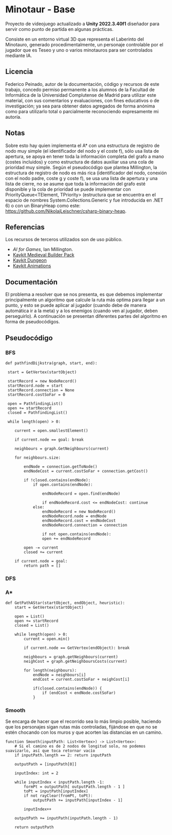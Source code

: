 # Minotaur - Base
Proyecto de videojuego actualizado a **Unity 2022.3.40f1** diseñador para servir como punto de partida en algunas prácticas.

Consiste en un entorno virtual 3D que representa el Laberinto del Minotauro, generado procedimentalmente, un personaje controlable por el jugador que es Teseo y uno o varios minotauros para ser controlados mediante IA.

## Licencia
Federico Peinado, autor de la documentación, código y recursos de este trabajo, concedo permiso permanente a los alumnos de la Facultad de Informática de la Universidad Complutense de Madrid para utilizar este material, con sus comentarios y evaluaciones, con fines educativos o de investigación; ya sea para obtener datos agregados de forma anónima como para utilizarlo total o parcialmente reconociendo expresamente mi autoría.

## Notas
Sobre esto hay quien implementa el A* con una estructura de registro de nodo muy simple (el identificador del nodo y el coste f), sólo usa lista de apertura, se apoya en tener toda la información completa del grafo a mano (costes incluidos) y como estructura de datos auxiliar usa una cola de prioridad muy simple.
Según el pseudocódigo que plantea Millington, la estructura de registro de nodo es más rica (identificador del nodo, conexión con el nodo padre, coste g y coste f), se usa una lista de apertura y una lista de cierre, no se asume que toda la información del grafo esté disponible y la cola de prioridad se puede implementar con PriorityQueue<TElement, TPriority> (estructura que se encuentra en el espacio de nombres System.Collections.Generic y fue introducida en .NET 6) o con un BinaryHeap como este: https://github.com/NikolajLeischner/csharp-binary-heap.

## Referencias
Los recursos de terceros utilizados son de uso público.
* *AI for Games*, Ian Millington.
* [Kaykit Medieval Builder Pack](https://kaylousberg.itch.io/kaykit-medieval-builder-pack)
* [Kaykit Dungeon](https://kaylousberg.itch.io/kaykit-dungeon)
* [Kaykit Animations](https://kaylousberg.itch.io/kaykit-animations)

## Documentación

El problema a resolver que se nos presenta, es que debemos implementar principalmente un algoritmo que calcule la ruta más optima para llegar a un punto, y esto se puede aplicar al jugador (cuando debe de manera automática ir a la meta) y a los enemigos (cuando ven al jugador, deben perseguirlo). A continuación se presentan diferentes partes del algoritmo en forma de pseudocódigos.

## Pseudocódigo

### BFS
```
def pathfindDijkstra(graph, start, end):
 
 start = GetVertex(startObject)

 startRecord = new NodeRecord()
 startRecord.node = start
 startRecord.connection = None
 startRecord.costSoFar = 0

 open = PathfindingList()
 open += startRecord
 closed = PathfindingList()

 while length(open) > 0:

    current = open.smallestElement()

    if current.node == goal: break

    neighbours = graph.GetNeighbours(current)

    for neighbours.size:
 
        endNode = connection.getToNode()
        endNodeCost = current.costSoFar + connection.getCost()

        if !closed.contains(endNode):
            if open.contains(endNode):
                
                endNodeRecord = open.find(endNode)

                if endNodeRecord.cost <= endNodeCost: continue                
            else:
                endNodeRecord = new NodeRecord()
                endNodeRecord.node = endNode
                endNodeRecord.cost = endNodeCost
                endNodeRecord.connection = connection

                if not open.contains(endNode):
                open += endNodeRecord

        open -= current
        closed += current

    if current.node = goal:
        return path = []
``` 
### DFS

### A*
```
def GetPathAStar(startObject, endObject, heuristic):
    start = GetVertex(startObject)

    open = List()
    open += startRecord
    closed = List()

    while length(open) > 0:
        current = open.min()

        if current.node == GetVertex(endObject): break

        neighbours = graph.getNeighbours(current)
        neighCost = graph.getNeighboursCosts(current)

        for length(neighbours):
            endNode = neighbours[i]
            endCost = current.costSoFar + neighCost[i]

            if(closed.contains(endNode)) {
                if (endCost < endNode.costSoFar)
            }

```
### Smooth

Se encarga de hacer que el recorrido sea lo más limpio posible, haciendo que los personajes sigan rutas más controladas, fijándose en que no se estén chocando con los muros y que acorten las distancias en un camino.

```
function Smooth(inputPath: List<Vertex>) -> List<Vertex>:
	# Si el camino es de 2 nodos de longitud solo, no podemos suavizarlo, así que toca retornar vacío
	if inputPath.length == 2: return inputPath

	outputPath = [inputPath[0]]

	inputIndex: int = 2

	while inputIndex < inputPath.length -1:
		formPt = outputPath[ outputPath.length - 1 ]
		toPt = inputPath[inputIndex]
		if not rayClear(fromPt, toPt):
			outputPath += inputPath[inputIndex - 1]

		inputIndex++

	outputPath += inputPath(inputPath.length - 1)

	return outputPath	
```